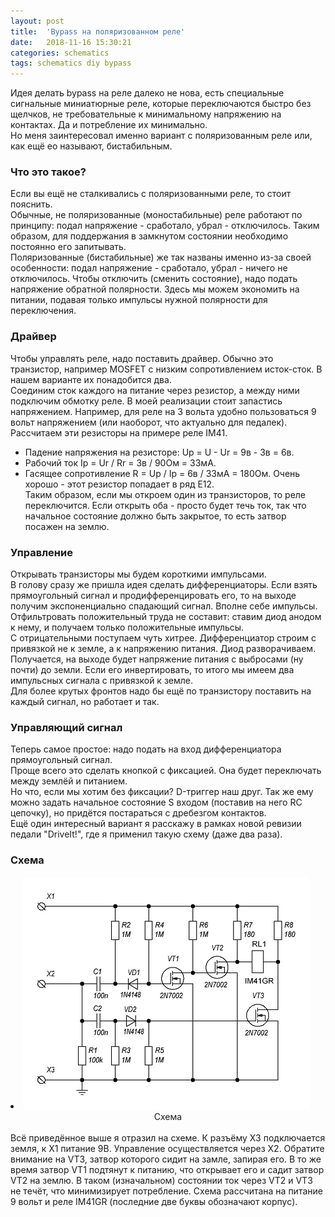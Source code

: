 ```yaml
---
layout: post
title:  'Bypass на поляризованном реле'
date:   2018-11-16 15:30:21
categories: schematics
tags: schematics diy bypass
---
```

<div class="modal fade" id="myModal" tabindex="-1" role="dialog" aria-labelledby="myModalLabel" aria-hidden="true">
      <div class="modal-dialog">
        <div class="modal-content">
		<center>
          <div class="modal-body">               
          </div>
		</center>
        </div><!-- /.modal-content -->
      </div><!-- /.modal-dialog -->
    </div><!-- /.modal -->

<div class="thumbnails">
</div>

Идея делать bypass на реле далеко не нова, есть специальные сигнальные миниатюрные реле, которые переключаются быстро без щелчков, не требовательные к минимальному напряжению на контактах. Да и потребление их минимально.  
Но меня заинтересовал именно вариант с поляризованным реле или, как ещё ео называют, бистабильным.

### Что это такое?

Если вы ещё не сталкивались с поляризованными реле, то стоит пояснить.  
Обычные, не поляризованные (моностабильные) реле работают по принципу: подал напряжение - сработало, убрал - отключилось. Таким образом, для поддержания в замкнутом состоянии необходимо постоянно его запитывать.  
Поляризованные (бистабильные) же так названы именно из-за своей особенности: подал напряжение - сработало, убрал - ничего не отключилось. Чтобы отключить (сменить состояние), надо подать напряжение обратной полярности. Здесь мы можем экономить на питании, подавая только импульсы нужной полярности для переключения.  

### Драйвер

Чтобы управлять реле, надо поставить драйвер. Обычно это транзистор, например MOSFET с низким сопротивлением исток-сток. В нашем варианте их понадобится два.  
Соединим сток каждого на питание через резистор, а между ними подключим обмотку реле. В моей реализации стоит запастись напряжением. Например, для реле на 3 вольта удобно пользоваться 9 вольт напряжением (или наоборот, что актуально для педалек). Рассчитаем эти резисторы на примере реле IM41.  
* Падение напряжения на резисторе: Uр = U - Ur = 9в - 3в = 6в.
* Рабочий ток Iр = Ur / Rr = 3в / 90Ом = 33мА.
* Гасящее сопротивление R = Uр / Iр = 6в / 33мА = 180Ом.
Очень хорошо - этот резистор попадает в ряд E12.  
Таким образом, если мы откроем один из транзисторов, то реле переключится. Если открыть оба - просто будет течь ток, так что начальное состояние должно быть закрытое, то есть затвор посажен на землю.  

### Управление

Открывать транзисторы мы будем короткими импульсами.  
В голову сразу же пришла идея сделать дифференциаторы. Если взять прямоугольный сигнал и продифференцировать его, то на выходе получим экспоненциально спадающий сигнал. Вполне себе импульсы.  
Отфильтровать положительный труда не составит: ставим диод анодом к нему, и получаем только положительные импульсы.  
С отрицательными поступаем чуть хитрее. Дифференциатор строим с привязкой не к земле, а к напряжению питания. Диод разворачиваем. Получается, на выходе будет напряжение питания с выбросами (ну почти) до земли. Если его инвертировать, то итого мы имеем два импульсных сигнала с привязкой к земле.  
Для более крутых фронтов надо бы ещё по транзистору поставить на каждый сигнал, но работает и так.  

### Управляющий сигнал

Теперь самое простое: надо подать на вход дифференциатора прямоугольный сигнал.  
Проще всего это сделать кнопкой с фиксацией. Она будет переключать между землёй и питанием.  
Но что, если мы хотим без фиксации? D-триггер наш друг. Так же ему можно задать начальное состояние S входом (поставив на него RC цепочку), но придётся постараться с дребезгом контактов.  
Ещё один интересный вариант я расскажу в рамках новой ревизии педали "DriveIt!", где я применил такую схему (даже два раза).  

### Схема

<div class="thumbnails">
	<li class="tmb">
	<span class="thumbnail" role="button" tabindex="0" style="cursor: pointer;">
      <img src="/img/schematic/switch_schematic_preview.png" alt="/img/schematic/switch_schematic.png" class="img-thumbnail"><br>
	  <center>Cхема</center>
	</span>
   	</li>
</div>
<br>
Всё приведённое выше я отразил на схеме. К разъёму X3 подключается земля, к X1 питание 9В. Управление осуществляется через X2.  
Обратите внимание на VT3, затвор которого сидит на замле, запирая его. В то же время затвор VT1 подтянут к питанию, что открывает его и садит затвор VT2 на землю. В таком (изначальном) состоянии ток через VT2 и VT3 не течёт, что минимизирует потребление.  
Схема рассчитана на питание 9 вольт и реле IM41GR (последние две буквы обозначают корпус).  